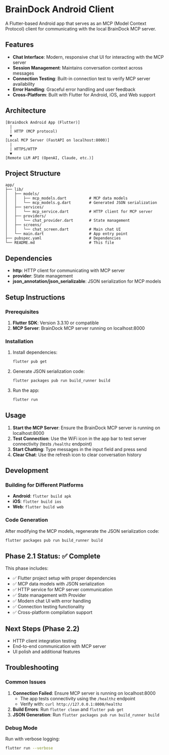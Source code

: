 # BrainDock Android Client

A Flutter-based Android app that serves as an MCP (Model Context Protocol) client for communicating with the local BrainDock MCP server.

## Features

- **Chat Interface**: Modern, responsive chat UI for interacting with the MCP server
- **Session Management**: Maintains conversation context across messages
- **Connection Testing**: Built-in connection test to verify MCP server availability
- **Error Handling**: Graceful error handling and user feedback
- **Cross-Platform**: Built with Flutter for Android, iOS, and Web support

## Architecture

```
[BrainDock Android App (Flutter)]
  |
  | HTTP (MCP protocol)
  ▼
[Local MCP Server (FastAPI on localhost:8000)]
  |
  | HTTPS/HTTP
  ▼
[Remote LLM API (OpenAI, Claude, etc.)]
```

## Project Structure

```
app/
├── lib/
│   ├── models/
│   │   ├── mcp_models.dart          # MCP data models
│   │   └── mcp_models.g.dart        # Generated JSON serialization
│   ├── services/
│   │   └── mcp_service.dart         # HTTP client for MCP server
│   ├── providers/
│   │   └── chat_provider.dart       # State management
│   ├── screens/
│   │   └── chat_screen.dart         # Main chat UI
│   └── main.dart                    # App entry point
├── pubspec.yaml                     # Dependencies
└── README.md                        # This file
```

## Dependencies

- **http**: HTTP client for communicating with MCP server
- **provider**: State management
- **json_annotation/json_serializable**: JSON serialization for MCP models

## Setup Instructions

### Prerequisites

1. **Flutter SDK**: Version 3.3.10 or compatible
2. **MCP Server**: BrainDock MCP server running on localhost:8000

### Installation

1. Install dependencies:
   ```bash
   flutter pub get
   ```

2. Generate JSON serialization code:
   ```bash
   flutter packages pub run build_runner build
   ```

3. Run the app:
   ```bash
   flutter run
   ```

## Usage

1. **Start the MCP Server**: Ensure the BrainDock MCP server is running on localhost:8000
2. **Test Connection**: Use the WiFi icon in the app bar to test server connectivity (tests `/healthz` endpoint)
3. **Start Chatting**: Type messages in the input field and press send
4. **Clear Chat**: Use the refresh icon to clear conversation history

## Development

### Building for Different Platforms

- **Android**: `flutter build apk`
- **iOS**: `flutter build ios`
- **Web**: `flutter build web`

### Code Generation

After modifying the MCP models, regenerate the JSON serialization code:
```bash
flutter packages pub run build_runner build
```

## Phase 2.1 Status: ✅ Complete

This phase includes:
- ✅ Flutter project setup with proper dependencies
- ✅ MCP data models with JSON serialization
- ✅ HTTP service for MCP server communication
- ✅ State management with Provider
- ✅ Modern chat UI with error handling
- ✅ Connection testing functionality
- ✅ Cross-platform compilation support

## Next Steps (Phase 2.2)

- HTTP client integration testing
- End-to-end communication with MCP server
- UI polish and additional features

## Troubleshooting

### Common Issues

1. **Connection Failed**: Ensure MCP server is running on localhost:8000
   - The app tests connectivity using the `/healthz` endpoint
   - Verify with: `curl http://127.0.0.1:8000/healthz`
2. **Build Errors**: Run `flutter clean` and `flutter pub get`
3. **JSON Generation**: Run `flutter packages pub run build_runner build`

### Debug Mode

Run with verbose logging:
```bash
flutter run --verbose
```
